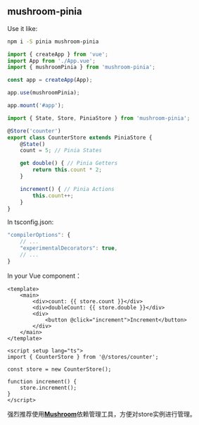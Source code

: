 ## mushroom-pinia

Use it like:

```bash
npm i -S pinia mushroom-pinia
```

```ts
import { createApp } from 'vue';
import App from './App.vue';
import { mushroomPinia } from 'mushroom-pinia';

const app = createApp(App);

app.use(mushroomPinia);

app.mount('#app');
```

```ts
import { State, Store, PiniaStore } from 'mushroom-pinia';

@Store('counter')
export class CounterStore extends PiniaStore {
    @State()
    count = 5; // Pinia States

    get double() { // Pinia Getters
        return this.count * 2;
    }

    increment() { // Pinia Actions
        this.count++;
    }
}
```

In tsconfig.json:
```js
"compilerOptions": {
    // ...
    "experimentalDecorators": true,
    // ...
}
```
In your Vue component：
```
<template>
    <main>
        <div>count: {{ store.count }}</div>
        <div>doubleCount: {{ store.double }}</div>
        <div>
            <button @click="increment">Increment</button>
        </div>
    </main>
</template>

<script setup lang="ts">
import { CounterStore } from '@/stores/counter';

const store = new CounterStore();

function increment() {
    store.increment();
}
</script>
```

强烈推荐使用[**Mushroom**](https://github.com/Big-Bear3/mushroom-di)依赖管理工具，方便对store实例进行管理。


